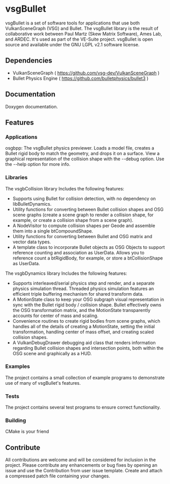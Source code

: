 # vsgBullet

vsgBullet is a set of software tools for applications that use both VulkanSceneGraph (VSG) and Bullet. The vsgBullet library is the result of collaborative work between Paul Martz (Skew Matrix Software), Ames Lab, and ARDEC. It's used as part of the VE-Suite project. vsgBullet is open source and available under the GNU LGPL v2.1 software license.

## Dependencies
-  VulkanSceneGraph ( https://github.com/vsg-dev/VulkanSceneGraph )
-  Bullet Physics Engine ( https://github.com/bulletphysics/bullet3 )

## Documentation
Doxygen documentation.

## Features
### Applications
osgbpp: The vsgBullet physics previewer. Loads a model file, creates a Bullet rigid body to match the geometry, and drops it on a surface. View a graphical representation of the collision shape with the --debug option. Use the --help option for more info.

### Libraries
The vsgbCollision library Includes the following features:
-  Supports using Bullet for collision detection, with no dependency on libBulletDynamics.
-  Utility functions for converting between Bullet collision shapes and OSG scene graphs (create a scene graph to render a collision shape, for example, or create a collision shape from a scene graph).
-  A NodeVisitor to compute collision shapes per Geode and assemble them into a single btCompoundShape.
-  Utility functions for converting between Bullet and OSG matrix and vector data types.
-  A template class to incorporate Bullet objects as OSG Objects to support reference counting and association as UserData. Allows you to reference count a btRigidBody, for example, or store a btCollisionShape as UserData.

The vsgbDynamics library Includes the following features:
-  Supports interleaved/serial physics step and render, and a separate physics simulation thread. Threaded physics simulation features an efficient triple buffering mechanism for shared transform data.
-  A MotionState class to keep your OSG subgraph visual representation in sync with the Bullet rigid body / collision shape. Bullet effectively owns the OSG transformation matrix, and the MotionState transparently accounts for center of mass and scaling.
-  Convenience routines to create rigid bodies from scene graphs, which handles all of the details of creating a MotionState, setting the initial transformation, handling center of mass offset, and creating scaled collision shapes.
-  A VulkanDebugDrawer debugging aid class that renders information regarding Bullet collision shapes and intersection points, both within the OSG scene and graphically as a HUD.

### Examples

The project contains a small collection of example programs to demonstrate use of many of vsgBullet's features.

### Tests

The project contains several test programs to ensure correct functionality.

### Building

CMake is your friend

## Contribute
All contributions are welcome and will be considered for inclusion in the project. Please contribute any enhancements or bug fixes by opening an issue and use the Contribution from user issue template. Create and attach a compressed patch file containing your changes.
